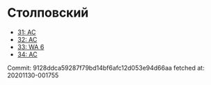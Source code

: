 # Столповский
- [31: AC](31.md)
- [32: AC](32.md)
- [33: WA 6](33.md)
- [34: AC](34.md)

Commit: 9128ddca59287f79bd14bf6afc12d053e94d66aa
 fetched at: 20201130-001755
